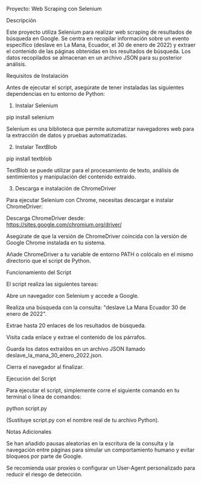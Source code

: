 Proyecto: Web Scraping con Selenium

Descripción

Este proyecto utiliza Selenium para realizar web scraping de resultados de búsqueda en Google. Se centra en recopilar información sobre un evento específico (deslave en La Mana, Ecuador, el 30 de enero de 2022) y extraer el contenido de las páginas obtenidas en los resultados de búsqueda. Los datos recopilados se almacenan en un archivo JSON para su posterior análisis.

Requisitos de Instalación

Antes de ejecutar el script, asegúrate de tener instaladas las siguientes dependencias en tu entorno de Python:

1. Instalar Selenium

pip install selenium

Selenium es una biblioteca que permite automatizar navegadores web para la extracción de datos y pruebas automatizadas.

2. Instalar TextBlob 

pip install textblob

TextBlob se puede utilizar para el procesamiento de texto, análisis de sentimientos y manipulación del contenido extraído.

3. Descarga e instalación de ChromeDriver

Para ejecutar Selenium con Chrome, necesitas descargar e instalar ChromeDriver:

Descarga ChromeDriver desde: https://sites.google.com/chromium.org/driver/

Asegúrate de que la versión de ChromeDriver coincida con la versión de Google Chrome instalada en tu sistema.

Añade ChromeDriver a tu variable de entorno PATH o colócalo en el mismo directorio que el script de Python.

Funcionamiento del Script

El script realiza las siguientes tareas:

Abre un navegador con Selenium y accede a Google.

Realiza una búsqueda con la consulta: "deslave La Mana Ecuador 30 de enero de 2022".

Extrae hasta 20 enlaces de los resultados de búsqueda.

Visita cada enlace y extrae el contenido de los párrafos.

Guarda los datos extraídos en un archivo JSON llamado deslave_la_mana_30_enero_2022.json.

Cierra el navegador al finalizar.

Ejecución del Script

Para ejecutar el script, simplemente corre el siguiente comando en tu terminal o línea de comandos:

python script.py

(Sustituye script.py con el nombre real de tu archivo Python).

Notas Adicionales

Se han añadido pausas aleatorias en la escritura de la consulta y la navegación entre páginas para simular un comportamiento humano y evitar bloqueos por parte de Google.

Se recomienda usar proxies o configurar un User-Agent personalizado para reducir el riesgo de detección.
